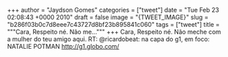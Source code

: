 
+++
author = "Jaydson Gomes"
categories = ["tweet"]
date = "Tue Feb 23 02:08:43 +0000 2010"
draft = false
image = "{TWEET_IMAGE}"
slug = "b286f03b0c7d8eee7c43727d8bf23b895841c060"
tags = ["tweet"]
title = """Cara, Respeito né. Não me..."""
+++
Cara, Respeito né. Não meche com a mulher do teu amigo aqui. RT: @ricardobeat: na capa do g1, em foco: NATALIE POTMAN http://g1.globo.com/
